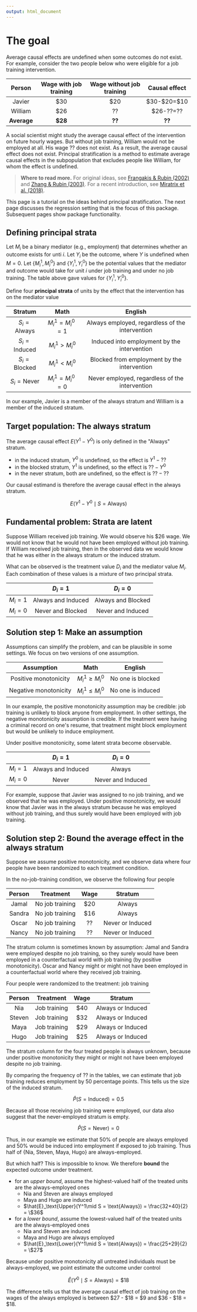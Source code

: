 ```yaml
---
output: html_document
---
```




# The goal

Average causal effects are undefined when some outcomes do not exist. For example, consider the two people below who were eligible for a job training intervention.

| Person | Wage with job training | Wage without job training | Causal effect |
| :-: |:-:|:-:|:-:|
| Javier | \$30 | \$20 | \$30-\$20=\$10
| William | \$26 | ?? | \$26-??=??
| **Average** | **\$28** | **??** | **??** |

A social scientist might study the average causal effect of the intervention on future hourly wages. But without job training, William would not be employed at all. His wage ?? does not exist. As a result, the average causal effect does not exist. Principal stratification is a method to estimate average causal effects in the subpopulation that excludes people like William, for whom the effect is undefined.

> **Where to read more.** For original ideas, see [Frangakis \& Rubin (2002)](https://doi.org/10.1111/j.0006-341X.2002.00021.x) and [Zhang \& Rubin (2003)](https://doi.org/10.3102/10769986028004353). For a recent introduction, see [Miratrix et al. (2018)](https://doi.org/10.1080/19345747.2017.1379576).

This page is a tutorial on the ideas behind principal stratification. The next page discusses the regression setting that is the focus of this package. Subsequent pages show package functionality.

## Defining principal strata

Let $M_i$ be a binary mediator (e.g., employment) that determines whether an outcome exists for unti $i$. Let $Y_i$ be the outcome, where $Y$ is undefined when $M = 0$. Let $\{M_i^1,M_i^0\}$ and $\{Y_i^1,Y_i^0\}$ be the potential values that the mediator and outcome would take for unit $i$ under job training and under no job training. The table above gave values for $\{Y_i^1,Y_i^0\}$.

Define four **principal strata** of units by the effect that the intervention has on the mediator value

| Stratum | Math | English |
| :-: |:-:|:-:|
| $S_i = \text{Always}$ | $M_i^1 = M_i^0 = 1$ | Always employed, regardless of the intervention | 
| $S_i = \text{Induced}$ | $M_i^1 > M_i^0$ | Induced into employment by the intervention | 
| $S_i = \text{Blocked}$ | $M_i^1 < M_i^0$ | Blocked from employment by the intervention | 
| $S_i = \text{Never}$ | $M_i^1 = M_i^0 = 0$ | Never employed, regardless of the intervention |

In our example, Javier is a member of the always stratum and William is a member of the induced stratum.

## Target population: The always stratum

The average causal effect $E(Y^1 - Y^0)$ is only defined in the "Always" stratum.

- in the induced stratum, $Y^0$ is undefined, so the effect is $Y^1 - ??$
- in the blocked stratum, $Y^1$ is undefined, so the effect is $?? - Y^0$
- in the never stratum, both are undefined, so the effect is $?? - ??$

Our causal estimand is therefore the average causal effect in the always stratum.

$$E(Y^1 - Y^0 \mid S = \text{Always})$$

## Fundamental problem: Strata are latent

Suppose William received job training. We would observe his \$26 wage. We would not know that he would not have been employed without job training. If William received job training, then in the observed data we would know that he was either in the always stratum or the induced stratum.

What can be observed is the treatment value $D_i$ and the mediator value $M_i$. Each combination of these values is a mixture of two principal strata.

| | $D_i = 1$ | $D_i = 0$ |
| :-: | :-: | :-: |
| $M_i = 1$ | Always and Induced | Always and Blocked |
| $M_i = 0$ | Never and Blocked | Never and Induced |

## Solution step 1: Make an assumption

Assumptions can simplify the problem, and can be plausible in some settings. We focus on two versions of one assumption.

| Assumption | Math | English |
| :-: | :-: | :-: |
| Positive monotonicity | $M_i^1 \geq M_i^0$ | No one is blocked |
| Negative monotonicity | $M_i^1\leq M_i^0$ | No one is induced |

In our example, the positive monotonicity assumption may be credible: job training is unlikely to block anyone from employment. In other settings, the negative monotonicity assumption is credible. If the treatment were having a criminal record on one's resume, that treatment might block employment but would be unlikely to induce employment.

Under positive monotonicity, some latent strata become observable.

| | $D_i = 1$ | $D_i = 0$ |
| :-: | :-: | :-: |
| $M_i = 1$ | Always and Induced | Always |
| $M_i = 0$ | Never | Never and Induced |

For example, suppose that Javier was assigned to no job training, and we observed that he was employed. Under positive monotonicity, we would know that Javier was in the always stratum because he was employed without job training, and thus surely would have been employed with job training.

## Solution step 2: Bound the average effect in the always stratum

Suppose we assume positive monotonicity, and we observe data where four people have been randomized to each treatment condition.

In the no-job-training condition, we observe the following four people

| Person | Treatment | Wage | Stratum |
| :-: | :-: | :-: | :-: |
| Jamal | No job training | \$20 | Always |
| Sandra | No job training | \$16 | Always |
| Oscar | No job training | ?? | Never or Induced |
| Nancy | No job training | ?? | Never or Induced |

The stratum column is sometimes known by assumption: Jamal and Sandra were employed despite no job training, so they surely would have been employed in a counterfactual world with job training (by positive monotonicity). Oscar and Nancy might or might not have been employed in a counterfactual world where they received job training.

Four people were randomized to the treatment: job training

| Person | Treatment | Wage | Stratum |
| :-: | :-: | :-: | :-: |
| Nia | Job training | \$40 | Always or Induced
| Steven | Job training | \$32 | Always or Induced
| Maya | Job training | \$29 | Always or Induced
| Hugo | Job training | \$25 | Always or Induced

The stratum column for the four treated people is always unknown, because under positive monotonicity they might or might not have been employed despite no job training.

By comparing the frequency of ?? in the tables, we can estimate that job training reduces employment by 50 percentage points. This tells us the size of the induced stratum.

$$\hat{P}(S = \text{Induced}) = 0.5$$

Because all those receiving job training were employed, our data also suggest that the never-employed stratum is empty.

$$\hat{P}(S = \text{Never}) = 0$$

Thus, in our example we estimate that 50\% of people are always employed and 50\% would be induced into employment if exposed to job training. Thus half of \{Nia, Steven, Maya, Hugo\} are always-employed.

But which half? This is impossible to know. We therefore **bound** the expected outcome under treatment.

- for an *upper bound*, assume the highest-valued half of the treated units are the always-employed ones
     - Nia and Steven are always employed
     - Maya and Hugo are induced
     - $\hat{E}_\text{Upper}(Y^1\mid S = \text{Always}) = \frac{32+40}{2} = \$36$
- for a *lower bound*, assume the lowest-valued half of the treated units are the always-employed ones
     - Nia and Steven are induced
     - Maya and Hugo are always employed
     - $\hat{E}_\text{Lower}(Y^1\mid S = \text{Always}) = \frac{25+29}{2} = \$27$

Because under positive monotonicity all untreated individuals must be always-employed, we point estimate the outcome under control

$$\hat{E}(Y^0\mid S = \text{Always}) = \$18$$

The difference tells us that the average causal effect of job training on the wages of the always employed is between \$27 - \$18 = \$9 and \$36 - \$18 = \$18.

